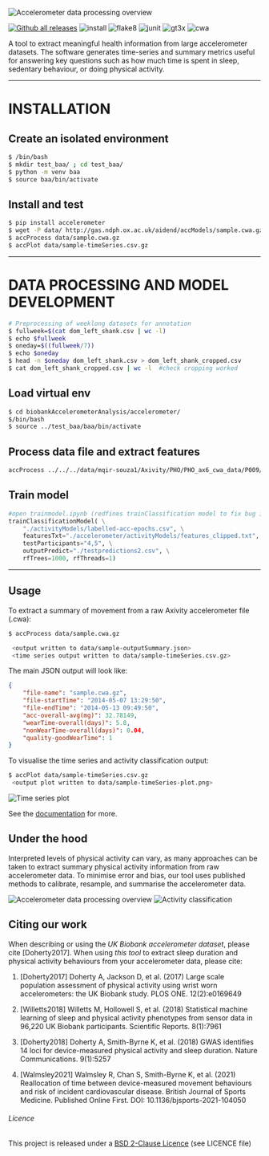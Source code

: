 ![Accelerometer data processing overview](docs/source/accelerometerLogo.png)

[![Github all releases](https://img.shields.io/github/release/activityMonitoring/biobankAccelerometerAnalysis.svg)](https://github.com/activityMonitoring/biobankAccelerometerAnalysis/releases/)
![install](https://github.com/activityMonitoring/biobankAccelerometerAnalysis/workflows/install/badge.svg)
![flake8](https://github.com/activityMonitoring/biobankAccelerometerAnalysis/workflows/flake8/badge.svg)
![junit](https://github.com/activityMonitoring/biobankAccelerometerAnalysis/workflows/junit/badge.svg)
![gt3x](https://github.com/activityMonitoring/biobankAccelerometerAnalysis/workflows/gt3x/badge.svg)
![cwa](https://github.com/activityMonitoring/biobankAccelerometerAnalysis/workflows/cwa/badge.svg)

A tool to extract meaningful health information from large accelerometer datasets. The software generates time-series and summary metrics useful for answering key questions such as how much time is spent in sleep, sedentary behaviour, or doing physical activity.

---
# INSTALLATION
## Create an isolated environment
```bash
$ /bin/bash
$ mkdir test_baa/ ; cd test_baa/
$ python -m venv baa
$ source baa/bin/activate
```

## Install and test
```bash
$ pip install accelerometer
$ wget -P data/ http://gas.ndph.ox.ac.uk/aidend/accModels/sample.cwa.gz  # download a sample file
$ accProcess data/sample.cwa.gz
$ accPlot data/sample-timeSeries.csv.gz
```
---

# DATA PROCESSING AND MODEL DEVELOPMENT
```bash
# Preprocessing of weeklong datasets for annotation
$ fullweek=$(cat dom_left_shank.csv | wc -l)
$ echo $fullweek
$ oneday=$((fullweek/7))                     
$ echo $oneday
$ head -n $oneday dom_left_shank.csv > dom_left_shank_cropped.csv
$ cat dom_left_shank_cropped.csv | wc -l  #check cropping worked
```


## Load virtual env
```bash
$ cd biobankAccelerometerAnalysis/accelerometer/
$/bin/bash
$ source ../test_baa/baa/bin/activate
```
## Process data file and extract features
```bash
accProcess ../../../data/mqir-souza1/Axivity/PHO/PHO_ax6_cwa_data/P009/P009.cwa --epochPeriod 1 --deleteIntermediateFiles 'False'
```
## Train model
```python
#open trainmodel.ipynb (redfines trainClassification model to fix bug in accClassification code, needs to use baa kernel)
trainClassificationModel( \
    "./activityModels/labelled-acc-epochs.csv", \
    featuresTxt="./accelerometer/activityModels/features_clipped.txt", \
    testParticipants="4,5", \
    outputPredict="./testpredictions2.csv", \
    rfTrees=1000, rfThreads=1)
```

---
## Usage
To extract a summary of movement from a raw Axivity accelerometer file (.cwa):

```bash
$ accProcess data/sample.cwa.gz

 <output written to data/sample-outputSummary.json>
 <time series output written to data/sample-timeSeries.csv.gz>
```

The main JSON output will look like:
```json
{
    "file-name": "sample.cwa.gz",
    "file-startTime": "2014-05-07 13:29:50",
    "file-endTime": "2014-05-13 09:49:50",
    "acc-overall-avg(mg)": 32.78149,
    "wearTime-overall(days)": 5.8,
    "nonWearTime-overall(days)": 0.04,
    "quality-goodWearTime": 1
}
```

To visualise the time series and activity classification output:
```bash
$ accPlot data/sample-timeSeries.csv.gz
 <output plot written to data/sample-timeSeries-plot.png>
```
![Time series plot](docs/source/samplePlot.png)

See the [documentation](https://biobankaccanalysis.readthedocs.io/en/latest/index.html) for more.

## Under the hood
Interpreted levels of physical activity can vary, as many approaches can be
taken to extract summary physical activity information from raw accelerometer
data. To minimise error and bias, our tool uses published methods to calibrate,
resample, and summarise the accelerometer data. 
<!-- [Click here for detailed information on the data processing methods on our wiki.](https://biobankaccanalysis.readthedocs.io/en/latest/methods.html) -->

![Accelerometer data processing overview](docs/source/accMethodsOverview.png)
![Activity classification](docs/source/accClassification.png)


## Citing our work
When describing or using the *UK Biobank accelerometer dataset*, please cite [Doherty2017].
When using *this tool* to extract sleep duration and physical activity behaviours from your accelerometer data, please cite:


1. [Doherty2017] Doherty A, Jackson D, et al. (2017)
Large scale population assessment of physical activity using wrist worn
accelerometers: the UK Biobank study. PLOS ONE. 12(2):e0169649

1. [Willetts2018] Willetts M, Hollowell S, et al. (2018)
Statistical machine learning of sleep and physical activity phenotypes from
sensor data in 96,220 UK Biobank participants. Scientific Reports. 8(1):7961

1. [Doherty2018] Doherty A, Smith-Byrne K, et al. (2018)
GWAS identifies 14 loci for device-measured physical activity and sleep
duration. Nature Communications. 9(1):5257

1. [Walmsley2021] Walmsley R, Chan S, Smith-Byrne K, et al. (2021)
Reallocation of time between device-measured movement behaviours and risk
of incident cardiovascular disease. British Journal of Sports Medicine.
Published Online First. DOI: 10.1136/bjsports-2021-104050

###### Licence
This project is released under a [BSD 2-Clause Licence](http://opensource.org/licenses/BSD-2-Clause) (see LICENCE file)
